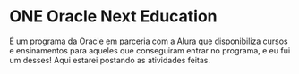 # ONE Oracle Next Education 
É um programa da Oracle em parceria com a Alura que disponibiliza cursos e ensinamentos para aqueles que conseguiram entrar no programa, e eu fui um desses!
Aqui estarei postando as atividades feitas.
 
